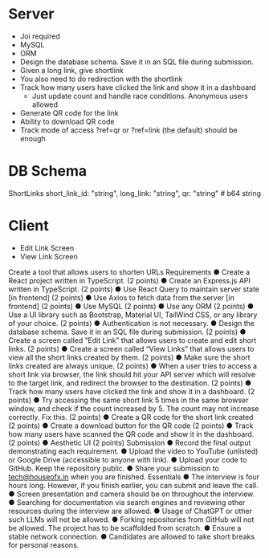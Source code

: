# Server

- Joi required
- MySQL
- ORM
- Design the database schema. Save it in an SQL file during submission.
- Given a long link, give shortlink
- You also need to do redirection with the shortlink
- Track how many users have clicked the link and show it in a dashboard
  - Just update count and handle race conditions. Anonymous users allowed
- Generate QR code for the link
- Ability to download QR code
- Track mode of access ?ref=qr or ?ref=link (the default) should be enough

# DB Schema

ShortLinks
short_link_id: "string",
long_link: "string",
qr: "string" # b64 string

# Client

- Edit Link Screen
- View Link Screen

Create a tool that allows users to
shorten URLs
Requirements
● Create a React project written in TypeScript. (2 points)
● Create an Express.js API written in TypeScript. (2 points)
● Use React Query to maintain server state [in frontend] (2 points)
● Use Axios to fetch data from the server [in frontend] (2 points)
● Use MySQL (2 points)
● Use any ORM (2 points)
● Use a UI library such as Bootstrap, Material UI, TailWind CSS, or any library of your
choice. (2 points)
● Authentication is not necessary.
● Design the database schema. Save it in an SQL file during submission. (2 points)
● Create a screen called “Edit Link” that allows users to create and edit short links. (2
points)
● Create a screen called “View Links” that allows users to view all the short links
created by them. (2 points)
● Make sure the short links created are always unique. (2 points)
● When a user tries to access a short link via browser, the link should hit your API
server which will resolve to the target link, and redirect the browser to the destination.
(2 points)
● Track how many users have clicked the link and show it in a dashboard. (2 points)
● Try accessing the same short link 5 times in the same browser window, and check if
the count increased by 5. The count may not increase correctly. Fix this. (2 points)
● Create a QR code for the short link created (2 points)
● Create a download button for the QR code (2 points)
● Track how many users have scanned the QR code and show it in the dashboard. (2
points)
● Aesthetic UI (2 points)
Submission
● Record the final output demonstrating each requirement.
● Upload the video to YouTube (unlisted) or Google Drive (accessible to anyone with
link).
● Upload your code to GitHub. Keep the repository public.
● Share your submission to tech@houseofx.in when you are finished.
Essentials
● The interview is four hours long. However, if you finish earlier, you can submit and
leave the call.
● Screen presentation and camera should be on throughout the interview.
● Searching for documentation via search engines and reviewing other resources
during the interview are allowed.
● Usage of ChatGPT or other such LLMs will not be allowed.
● Forking repositories from GitHub will not be allowed. The project has to be
scaffolded from scratch.
● Ensure a stable network connection.
● Candidates are allowed to take short breaks for personal reasons.
